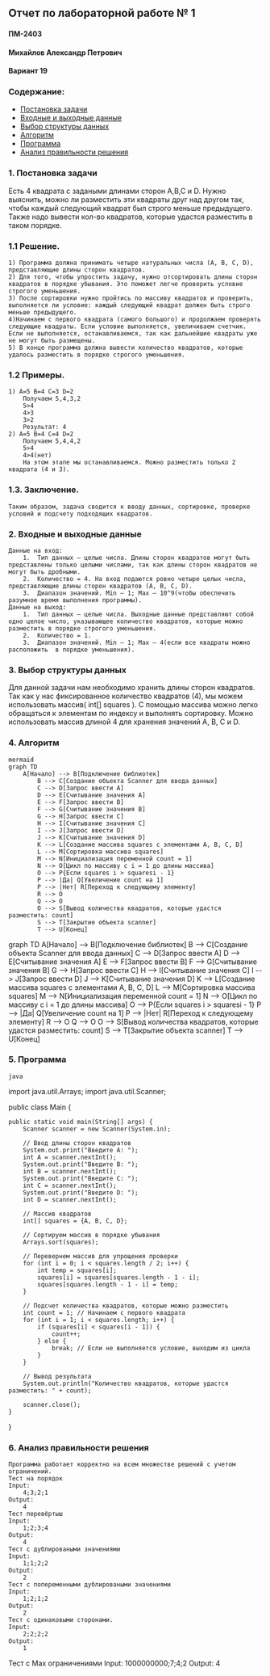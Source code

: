 ## Отчет по лабораторной работе № 1
#### ПМ-2403
#### Михайлов Александр Петрович
#### Вариант 19
### Содержание:
- [Постановка задачи](#1-постановка-задачи)
- [Входные и выходные данные](#2-входные-и-выходные-данные)
- [Выбор структуры данных](#3-выбор-структуры-данных)
- [Алгоритм](#4-алгоритм)
- [Программа](#5-программа)
- [Анализ правильности решения](#6-анализ-правильности-решения)
### 1. Постановка задачи
Есть 4 квадрата с задаными длинами сторон A,B,C и D. Нужно выяснить, можно ли разместить эти квадраты друг над другом так, чтобы каждый следующий квадрат был строго меньше предыдущего. Также надо вывести кол-во квадратов, которые удастся разместить в таком порядке.
### 1.1	Решение.
	1) Программа должна принимать четыре натуральных числа (A, B, C, D), представляющие длины сторон квадратов.
	2) Для того, чтобы упростить задачу, нужно отсортировать длины сторон квадратов в порядке убывания. Это поможет легче проверить условие строгого уменьшения.
	3) После сортировки нужно пройтись по массиву квадратов и проверить, выполняется ли условие: каждый следующий квадрат должен быть строго меньше предыдущего.
	4)Начинаем с первого квадрата (самого большого) и продолжаем проверять следующие квадраты. Если условие выполняется, увеличиваем счетчик. Если не выполняется, останавливаемся, так как дальнейшие квадраты уже не могут быть размещены.
	5) В конце программа должна вывести количество квадратов, которые удалось разместить в порядке строгого уменьшения.
### 1.2	Примеры.
	1) A=5 B=4 C=3 D=2
		Получаем 5,4,3,2
		5>4
		4>3
		3>2
		Результат: 4
	2) A=5 B=4 C=4 D=2
		Получаем 5,4,4,2
		5>4
		4>4(нет)
		На этом этапе мы останавливаемся. Можно разместить только 2 квадрата (4 и 3).
### 1.3. Заключение.
	Таким образом, задача сводится к вводу данных, сортировке, проверке условий и подсчету подходящих квадратов.

### 2. Входные и выходные данные

	Данные на вход:
		1.	Тип данных – целые числа. Длины сторон квадратов могут быть представлены только целыми числами, так как длины сторон квадратов не могут быть дробными.
		2.	Количество = 4. На вход подаются ровно четыре целых числа, представляющие длины сторон квадратов (A, B, C, D).
		3.	Диапазон значений. Min – 1; Max – 10^9(чтобы обеспечить разумное время выполнения программы).
	Данные на выход:
		1.	Тип данных – целые числа. Выходные данные представляют собой одно целое число, указывающее количество квадратов, которые можно разместить в порядке строгого уменьшения.
		2.	Количество = 1.
		3.	Диапазон значений. Min – 1; Max – 4(если все квадраты можно расположить  в порядке уменьшения).

### 3. Выбор структуры данных

Для данной задачи нам необходимо хранить длины сторон квадратов. Так как у нас фиксированное количество квадратов (4), мы можем использовать массив( int[] squares ). С помощью массива можно легко 	обращаться к элементам по индексу и выполнять сортировку. Можно использовать массив длиной 4 для хранения значений A, B, C и D.

### 4. Алгоритм
	mermaid
 	graph TD
		A[Начало] --> B[Подключение библиотек]
    		B --> C[Создание объекта Scanner для ввода данных]
    		C --> D[Запрос ввести A]
    		D --> E[Считывание значения A]
    		E --> F[Запрос ввести B]
    		F --> G[Считывание значения B]
    		G --> H[Запрос ввести C]
    		H --> I[Считывание значения C]
    		I --> J[Запрос ввести D]
    		J --> K[Считывание значения D]
    		K --> L[Создание массива squares с элементами A, B, C, D]
    		L --> M[Сортировка массива squares]
    		M --> N[Инициализация переменной count = 1]
    		N --> O[Цикл по массиву с i = 1 до длины массива]
    		O --> P{Если squares i > squaresi - 1}
    		P --> |Да| Q[Увеличение count на 1]
    		P --> |Нет| R[Переход к следующему элементу]
    		R --> O
    		Q --> O
    		O --> S[Вывод количества квадратов, которые удастся разместить: count]
    		S --> T[Закрытие объекта scanner]
    		T --> U[Конец]
    
graph TD
    A[Начало] --> B[Подключение библиотек]
    B --> C[Создание объекта Scanner для ввода данных]
    C --> D[Запрос ввести A]
    D --> E[Считывание значения A]
    E --> F[Запрос ввести B]
    F --> G[Считывание значения B]
    G --> H[Запрос ввести C]
    H --> I[Считывание значения C]
    I --> J[Запрос ввести D]
    J --> K[Считывание значения D]
    K --> L[Создание массива squares с элементами A, B, C, D]
    L --> M[Сортировка массива squares]
    M --> N[Инициализация переменной count = 1]
    N --> O[Цикл по массиву с i = 1 до длины массива]
    O --> P{Если squares i > squaresi - 1}
    P --> |Да| Q[Увеличение count на 1]
    P --> |Нет| R[Переход к следующему элементу]
    R --> O
    Q --> O
    O --> S[Вывод количества квадратов, которые удастся разместить: count]
    S --> T[Закрытие объекта scanner]
    T --> U[Конец]
### 5. Программа
	java
import java.util.Arrays;
import java.util.Scanner;

public class Main {

    public static void main(String[] args) {
        Scanner scanner = new Scanner(System.in);
        
        // Ввод длины сторон квадратов
        System.out.print("Введите A: ");
        int A = scanner.nextInt();
        System.out.print("Введите B: ");
        int B = scanner.nextInt();
        System.out.print("Введите C: ");
        int C = scanner.nextInt();
        System.out.print("Введите D: ");
        int D = scanner.nextInt();
        
        // Массив квадратов
        int[] squares = {A, B, C, D};
        
        // Сортируем массив в порядке убывания
        Arrays.sort(squares);
        
        // Перевернем массив для упрощения проверки
        for (int i = 0; i < squares.length / 2; i++) {
            int temp = squares[i];
            squares[i] = squares[squares.length - 1 - i];
            squares[squares.length - 1 - i] = temp;
        }
        
        // Подсчет количества квадратов, которые можно разместить
        int count = 1; // Начинаем с первого квадрата
        for (int i = 1; i < squares.length; i++) {
            if (squares[i] < squares[i - 1]) {
                count++;
            } else {
                break; // Если не выполняется условие, выходим из цикла
            }
        }
        
        // Вывод результата
        System.out.println("Количество квадратов, которые удастся разместить: " + count);
        
        scanner.close();
    }
}


### 6. Анализ правильности решения

	Программа работает корректно на всем множестве решений с учетом ограничений.
	Тест на порядок
	Input:
		4;3;2;1
	Output:
		4
	Тест перевёртыш
	Input:
		1;2;3;4
	Output:
		4
	Тест с дублироваными значениями
	Input:
		1;1;2;2
	Output:
		2
	Тест с попеременными дублироваными значениями
	Input:
		1;2;1;2
	Output:
		2
	Тест с одинаковыми сторонами.
	Input:
		2;2;2;2
	Output:
		1
Тест с Max ограничениями
Input:
	1000000000;7;4;2
Output:
	4
